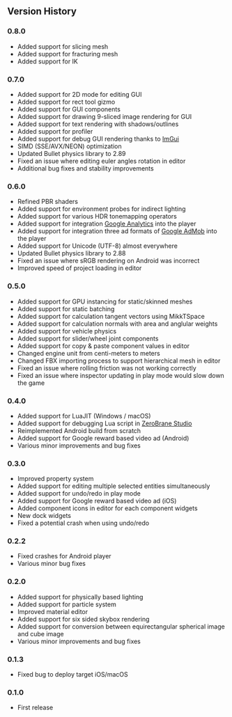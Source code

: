 Version History
---------------

### 0.8.0
- Added support for slicing mesh
- Added support for fracturing mesh
- Added support for IK

### 0.7.0
- Added support for 2D mode for editing GUI
- Added support for rect tool gizmo
- Added support for GUI components
- Added support for drawing 9-sliced image rendering for GUI
- Added support for text rendering with shadows/outlines
- Added support for profiler
- Added support for debug GUI rendering thanks to [ImGui](https://github.com/ocornut/imgui)
- SIMD (SSE/AVX/NEON) optimization
- Updated Bullet physics library to 2.89
- Fixed an issue where editing euler angles rotation in editor
- Additional bug fixes and stability improvements

### 0.6.0
- Refined PBR shaders
- Added support for environment probes for indirect lighting
- Added support for various HDR tonemapping operators
- Added support for integration [Google Analytics](https://analytics.google.com/) into the player
- Added support for integration three ad formats of [Google AdMob](https://www.google.com/admob/) into the player
- Added support for Unicode (UTF-8) almost everywhere
- Updated Bullet physics library to 2.88
- Fixed an issue where sRGB rendering on Android was incorrect
- Improved speed of project loading in editor

### 0.5.0
- Added support for GPU instancing for static/skinned meshes
- Added support for static batching
- Added support for calculation tangent vectors using MikkTSpace
- Added support for calculation normals with area and anglular weights
- Added support for vehicle physics
- Added support for slider/wheel joint components
- Added support for copy & paste component values in editor
- Changed engine unit from centi-meters to meters
- Changed FBX importing process to support hierarchical mesh in editor
- Fixed an issue where rolling friction was not working correctly
- Fixed an issue where inspector updating in play mode would slow down the game 

### 0.4.0
- Added support for LuaJIT (Windows / macOS)
- Added support for debugging Lua script in [ZeroBrane Studio](https://studio.zerobrane.com/)
- Reimplemented Android build from scratch
- Added support for Google reward based video ad (Android)
- Various minor improvements and bug fixes

### 0.3.0
- Improved property system
- Added support for editing multiple selected entities simultaneously
- Added support for undo/redo in play mode
- Added support for Google reward based video ad (iOS)
- Added component icons in editor for each component widgets
- New dock widgets
- Fixed a potential crash when using undo/redo

### 0.2.2
- Fixed crashes for Android player
- Various minor bug fixes

### 0.2.0
- Added support for physically based lighting
- Added support for particle system
- Improved material editor
- Added support for six sided skybox rendering
- Added support for conversion between equirectangular spherical image and cube image
- Various minor improvements and bug fixes

### 0.1.3
- Fixed bug to deploy target iOS/macOS

### 0.1.0
- First release